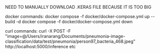 NEED TO MANUALLY DOWNLOAD .KERAS FILE BECAUSE IT IS TOO BIG

docker commands:
docker compose -f docker/docker-compose.yml up --build -d
docker compose -f docker/docker-compose.yml down 

curl commands:
curl -X POST -F "image=@/Users/iranarang/Documents/pneumonia-image-classification/data/test/pneumonia/person97_bacteria_468.jpeg" http://localhost:5000/inference
etc

